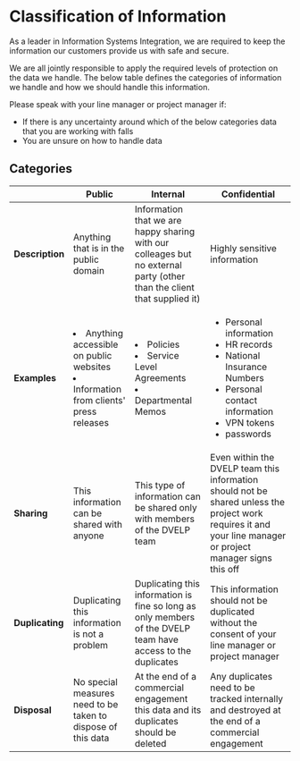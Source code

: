 # Classification of Information

As a leader in Information Systems Integration, we are required to keep the
information our customers provide us with safe and secure.

We are all jointly responsible to apply the required levels of
protection on the data we handle. The below table defines the categories of
information we handle and how we should handle this information.

Please speak with your line manager or project manager if:
* If there is any uncertainty around which of the below categories data that
you are working with falls
* You are unsure on how to handle data

## Categories
|  | Public | Internal | Confidential |
| --- | --- | --- | --- |
| **Description** | Anything that is in the public domain | Information that we are happy sharing with our colleages but no external party (other than the client that supplied it) | Highly sensitive information |
| **Examples** | <li>Anything accessible on public websites</li><li>Information from clients' press releases</li> | <li>Policies</li><li>Service Level Agreements</li><li>Departmental Memos</li> | <ul><li>Personal information</li><li>HR records</li><li>National Insurance Numbers</li><li>Personal contact information</li><li>VPN tokens</li><li>passwords</li></ul> |
| **Sharing** | This information can be shared with anyone | This type of information can be shared only with members of the DVELP team | Even within the DVELP team this information should not be shared unless the project work requires it and your line manager or project manager signs this off  |
| **Duplicating** | Duplicating this information is not a problem | Duplicating this information is fine so long as only members of the DVELP team have access to the duplicates | This information should not be duplicated without the consent of your line manager or project manager |
| **Disposal** | No special measures need to be taken to dispose of this data | At the end of a commercial engagement this data and its duplicates should be deleted | Any duplicates need to be tracked internally and destroyed at the end of a commercial engagement |


